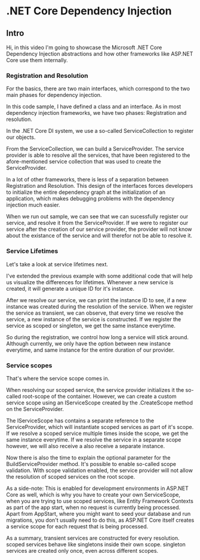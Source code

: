 .NET Core Dependency Injection
==============================

## Intro

Hi, in this video I'm going to showcase the Microsoft .NET Core Dependency Injection abstractions and how other frameworks like ASP.NET Core use them internally.


### Registration and Resolution

For the basics, there are two main interfaces, which correspond to the two main phases for dependency injection.

In this code sample, I have defined a class and an interface. As in most dependency injection frameworks, we have two phases:
Registration and resolution.

In the .NET Core DI system, we use a so-called ServiceCollection to register our objects.

From the ServiceCollection, we can build a ServiceProvider. The service provider is able to resolve all the services, that have been registered to the afore-mentioned service collection that was used to create the ServiceProvider.

In a lot of other frameworks, there is less of a separation between Registration and Resolution.
This design of the interfaces forces developers to initialize the entire dependency graph at the initialization of an application, which makes debugging problems with the dependency injection much easier.

When we run out sample, we can see that we can sucessfully register our service, and resolve it from the ServiceProvider.
If we were to register our service after the creation of our service provider, the provider will not know about the existance of the service and will therefor not be able to resolve it.

### Service Lifetimes

Let's take a look at service lifetimes next.

I've extended the previous example with some additional code that will help us visualize the differences for lifetimes.
Whenever a new service is created, it will generate a unique ID for it's instance.

After we resolve our service, we can print the instance ID to see, if a new instance was created during the resolution of the service.
When we register the service as transient, we can observe, that every time we resolve the service, a new instance of the service is constructed.
If we register the service as scoped or singleton, we get the same instance everytime.

So during the registration, we control how long a service will stick around. Although currently, we only have the option between new instance everytime, and same instance for the entire duration of our provider.

### Service scopes

That's where the service scope comes in.

When resolving our scoped service, the service provider initializes it the so-called root-scope of the container.
However, we can create a custom service scope using an IServiceScope created by the .CreateScope method on the ServiceProvider.

The IServiceScope has contains a separate reference to the ServiceProvider, which will instantiate scoped services as part of it's scope.
If we resolve a scoped service multiple times inside the scope, we get the same instance everytime. If we resolve the service in a separate scope however, we will also receive a also receive a separate instance.

Now there is also the time to explain the optional parameter for the BuildServiceProvider method.
It's possible to enable so-called scope validation. With scope validation enabled, the service provider will not allow the resolution of scoped services on the root scope.

As a side-note: This is enabled for development environments in ASP.NET Core as well, which is why you have to create your own ServiceScope, when you are trying to use scoped services, like Entity Framework Contexts as part of the app start, when no request is currently being processed. Apart from AppStart, where you might want to seed your database and run migrations, you don't usually need to do this, as ASP.NET Core itself creates a service scope for each request that is being processed.

As a summary, transient services are constructed for every resolution.
scoped services behave like singletons inside their own scope.
singleton services are created only once, even across different scopes.


